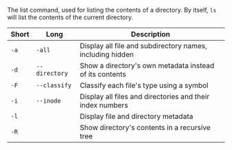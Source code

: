The list command, used for listing the contents of a directory. By itself, `ls` will list the contents of the current directory.

| Short | Long          | Description                                               |
| ----- | ------------- | --------------------------------------------------------- |
| `-a`  | `-all`        | Display all file and subdirectory names, including hidden |
| `-d`  | `--directory` | Show a directory's own metadata instead of its contents   |
| `-F`  | `--classify`  | Classify each file's type using a symbol                  |
| `-i`  | `--inode`     | Display all files and directories and their index numbers |
| `-l`  |               | Display file and directory metadata                       |
| `-R`  |               | Show directory's contents in a recursive tree                                                          |
